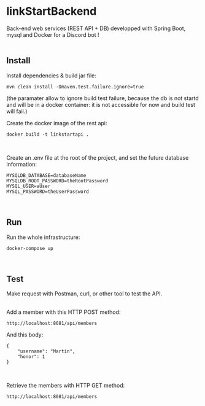 # linkStartBackend
Back-end web services (REST API + DB) developped with Spring Boot, mysql and Docker for a Discord bot !  
<br>

## Install
Install dependencies & build jar file:
```
mvn clean install -Dmaven.test.failure.ignore=true
```
(the paramater allow to ignore build test failure, because the db is not startd and will be in a docker container: it is not accessible for now and build test will fail.)
<br>

Create the docker image of the rest api:
```
docker build -t linkstartapi .
```
<br>

Create an .env file at the root of the project, and set the future database information:
```
MYSQLDB_DATABASE=databaseName
MYSQLDB_ROOT_PASSWORD=theRootPassword
MYSQL_USER=aUser
MYSQL_PASSWORD=theUserPassword
```
<br>

## Run
Run the whole infrastructure:
```
docker-compose up
```
<br>

## Test
Make request with Postman, curl, or other tool to test the API.
<br>
<br>

Add a member with this HTTP POST method:
```
http://localhost:8081/api/members
```
And this body:
```
{
    "username": "Martin",
    "honor": 1
}
```
<br>

Retrieve the members with HTTP GET method:
```
http://localhost:8081/api/members
```
